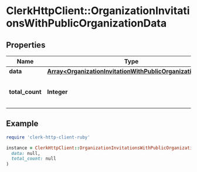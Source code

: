 # ClerkHttpClient::OrganizationInvitationsWithPublicOrganizationData

## Properties

| Name | Type | Description | Notes |
| ---- | ---- | ----------- | ----- |
| **data** | [**Array&lt;OrganizationInvitationWithPublicOrganizationData&gt;**](OrganizationInvitationWithPublicOrganizationData.md) |  |  |
| **total_count** | **Integer** | Total number of organization invitations  |  |

## Example

```ruby
require 'clerk-http-client-ruby'

instance = ClerkHttpClient::OrganizationInvitationsWithPublicOrganizationData.new(
  data: null,
  total_count: null
)
```

